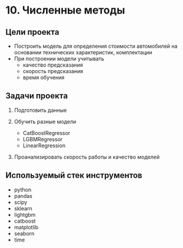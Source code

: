 # 10. Численные методы

## Цели проекта

- Построить модель для определения стоимости автомобилей на основании технических характеристик, комплектации
- При построении модели учитывать
  - качество предсказания
  - скорость предсказания
  - время обучения

## Задачи проекта

1) Подготовить данные
2) Обучить разные модели
   - CatBoostRegressor
   - LGBMRegressor
   - LinearRegression

3) Проанализировать скорость работы и качество моделей

## Используемый стек инструментов

- python
- pandas
- scipy
- sklearn
- lightgbm
- catboost
- matplotlib
- seaborn
- time
